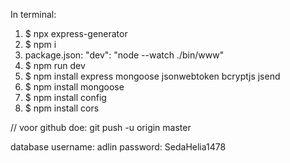 In terminal:
1) $ npx express-generator
2) $ npm i
3) package.json:
    "dev": "node --watch ./bin/www"
4) $ npm run dev
5) $ npm install express mongoose jsonwebtoken bcryptjs jsend
6) $ npm install mongoose
7) $ npm install config
8) $ npm install cors

// voor github doe: git push -u origin master


database
    username: adlin
    password: SedaHelia1478